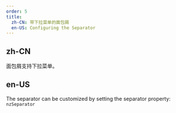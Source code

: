 ```yaml
---
order: 5
title: 
  zh-CN: 带下拉菜单的面包屑
  en-US: Configuring the Separator
---
```


## zh-CN

面包屑支持下拉菜单。

## en-US

The separator can be customized by setting the separator property: `nzSeparator`

